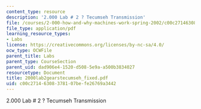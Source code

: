 ```yaml
---
content_type: resource
description: '2.000 Lab # 2 ? Tecumseh Transmission'
file: /courses/2-000-how-and-why-machines-work-spring-2002/c00c27146308378107befe26769a3442_2000lab2gearstecumseh_fixed.pdf
file_type: application/pdf
learning_resource_types:
- Labs
license: https://creativecommons.org/licenses/by-nc-sa/4.0/
ocw_type: OCWFile
parent_title: Labs
parent_type: CourseSection
parent_uid: dad906e4-1520-d508-5e9a-a500b3834027
resourcetype: Document
title: 2000lab2gearstecumseh_fixed.pdf
uid: c00c2714-6308-3781-07be-fe26769a3442
---
```

2.000 Lab # 2 ? Tecumseh Transmission